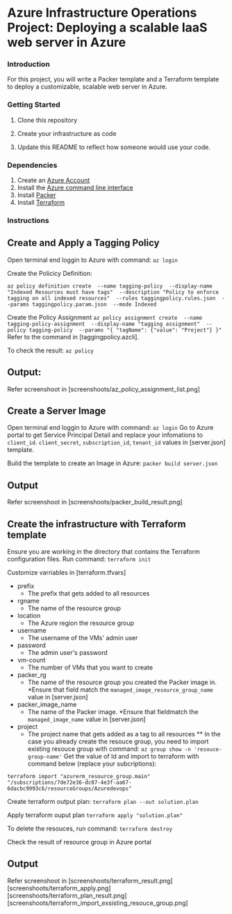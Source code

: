 # Azure Infrastructure Operations Project: Deploying a scalable IaaS web server in Azure

### Introduction
For this project, you will write a Packer template and a Terraform template to deploy a customizable, scalable web server in Azure.

### Getting Started
1. Clone this repository

2. Create your infrastructure as code

3. Update this README to reflect how someone would use your code.

### Dependencies
1. Create an [Azure Account](https://portal.azure.com) 
2. Install the [Azure command line interface](https://docs.microsoft.com/en-us/cli/azure/install-azure-cli?view=azure-cli-latest)
3. Install [Packer](https://www.packer.io/downloads)
4. Install [Terraform](https://www.terraform.io/downloads.html)

### Instructions
## Create and Apply a Tagging Policy
Open terminal end loggin to Azure with command:
``
az login
``

Create the Policicy Definition:

``
az policy definition create 
    --name tagging-policy 
    --display-name "Indexed Resources must have tags" 
    --description "Policy to enforce tagging on all indexed resources" 
    --rules taggingpolicy.rules.json 
    --params taggingpolicy.param.json 
    --mode Indexed
``

Create the Policy Assignment
``
az policy assignment create 
    --name tagging-policy-assignment 
    --display-name "tagging assignment" 
    --policy tagging-policy 
    --params "{ "tagName": {"value": "Project"} }"
``
Refer to the command in [taggingpolicy.azcli].

To check the result:
``
az policy
``
## Output:
Refer screenshoot in [screenshoots/az_policy_assignment_list.png]

## Create a Server Image
Open terminal end loggin to Azure with command:
``
az login
``
Go to Azure portal to get Service Principal Detail and replace your infomations to `client_id`. `client_secret`, `subscription_id`, `tenant_id` values in [server.json] template.

Build the template to create an Image in Azure:
``
packer build server.json
``

## Output
Refer screenshoot in [screenshoots/packer_build_result.png]

## Create the infrastructure with Terraform template

Ensure you are working in the directory that contains the Terraform configuration files.
Run command:
``
terraform init
``

Customize varriables in [terraform.tfvars]
- prefix
  - The prefix that gets added to all resources
- rgname
  - The name of the resource group 
- location
  - The Azure region the resource group
- username
  - The username of the VMs' admin user
- password
  - The admin user's password
- vm-count
  - The number of VMs that you want to create
- packer_rg
  - The name of the resource group you created the Packer image in. 
  *Ensure that field match the `managed_image_resource_group_name` value in [server.json]
- packer_image_name
  - The name of the Packer image. 
  *Ensure that fieldmatch the `managed_image_name` value in [server.json]
- project
  - The project name that gets added as a tag to all resources
** In the case you already create the resouce group, you need to import existing resouce group with command:
``
az group show -n 'resouce-group-name'
``
Get the value of Id and import to terraform with command below (replace your subcriptions):

``
terraform import "azurerm_resource_group.main" "/subscriptions/7de72e36-dc87-4e3f-aa67-6dacbc9993c6/resourceGroups/Azuredevops"
``

Create terraform output plan:
``
terraform plan --out solution.plan
``

Apply terraform ouput plan
``
terraform apply "solution.plan"
``

To delete the resouces, run command:
``
terraform destroy
``

Check the result of resource group in Azure portal

## Output

Refer screenshoot in 
[screenshoots/terraform_result.png]
[screenshoots/terraform_apply.png]
[screenshoots/terraform_plan_result.png]
[screenshoots/terraform_import_exsisting_resouce_group.png]